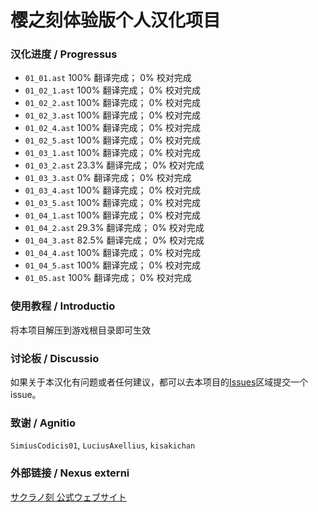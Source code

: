 # 樱之刻体验版个人汉化项目

### 汉化进度 / Progressus

- `01_01.ast` 100% 翻译完成； 0% 校对完成
- `01_02_1.ast` 100% 翻译完成； 0% 校对完成
- `01_02_2.ast` 100% 翻译完成； 0% 校对完成
- `01_02_3.ast` 100% 翻译完成； 0% 校对完成
- `01_02_4.ast` 100% 翻译完成； 0% 校对完成
- `01_02_5.ast` 100% 翻译完成； 0% 校对完成
- `01_03_1.ast` 100% 翻译完成； 0% 校对完成
- `01_03_2.ast` 23.3% 翻译完成； 0% 校对完成
- `01_03_3.ast` 0% 翻译完成； 0% 校对完成
- `01_03_4.ast` 100% 翻译完成； 0% 校对完成
- `01_03_5.ast` 100% 翻译完成； 0% 校对完成
- `01_04_1.ast` 100% 翻译完成； 0% 校对完成
- `01_04_2.ast` 29.3% 翻译完成； 0% 校对完成
- `01_04_3.ast` 82.5% 翻译完成； 0% 校对完成
- `01_04_4.ast` 100% 翻译完成； 0% 校对完成
- `01_04_5.ast` 100% 翻译完成； 0% 校对完成
- `01_05.ast` 100% 翻译完成； 0% 校对完成

### 使用教程 / Introductio

将本项目解压到游戏根目录即可生效

### 讨论板 / Discussio

如果关于本汉化有问题或者任何建议，都可以去本项目的[Issues](https://github.com/ToadStudio/sakuranotoki_trail_chs/issues)区域提交一个issue。

### 致谢 / Agnitio

`SimiusCodicis01`, `LuciusAxellius`, `kisakichan`

### 外部链接 / Nexus externi

[サクラノ刻 公式ウェブサイト](https://www.makura-soft.com/sakuranotoki/)
